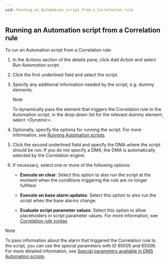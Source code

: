 ```yaml
---
uid: Running_an_Automation_script_from_a_Correlation_rule
---
```


## Running an Automation script from a Correlation rule

To run an Automation script from a Correlation rule:

1. In the *Actions* section of the details pane, click *Add Action* and select *Run Automation script*.

2. Click the first underlined field and select the script.

3. Specify any additional information needed by the script, e.g. dummy elements.

    > [!NOTE]
    > To dynamically pass the element that triggers the Correlation rule to the Automation script, in the drop-down list for the relevant dummy element, select *\<Dynamic>*.

4. Optionally, specify the options for running the script. For more information, see [Running Automation scripts](xref:Running_Automation_scripts).

5. Click the second underlined field and specify the DMA where the script should be run. If you do not specify a DMA, the DMA is automatically selected by the Correlation engine.

6. If necessary, select one or more of the following options:

    - **Execute on clear**: Select this option to also run the script at the moment when the conditions triggering the rule are no longer fulfilled.

    - **Execute on base alarm updates**: Select this option to also run the script when the base alarms change.

    - **Evaluate script parameter values**: Select this option to allow placeholders in script parameter values. For more information, see [Correlation rule syntax](Correlation_rule_syntax.md).

> [!NOTE]
> To pass information about the alarm that triggered the Correlation rule to the script, you can use the special parameters with ID 65005 and 65006. For more detailed information, see [Special parameters available in DMS Automation scripts](xref:Special_parameters_available_in_DMS_Automation_scripts).
>
